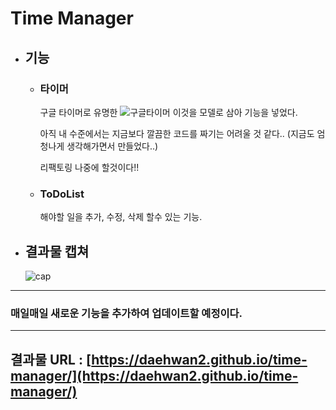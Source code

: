 # Time Manager

- ## 기능

  - ### 타이머

    구글 타이머로 유명한
    ![구글타이머](https://i.ytimg.com/vi/olXHv2AOrzE/maxresdefault.jpg)
    이것을 모델로 삼아 기능을 넣었다.

    아직 내 수준에서는 지금보다 깔끔한 코드를 짜기는 어려울 것 같다..
    (지금도 엄청나게 생각해가면서 만들었다..)

    리팩토링 나중에 할것이다!!

  - ### ToDoList
    해야할 일을 추가, 수정, 삭제 할수 있는 기능.

- ## 결과물 캡쳐
  ![cap](https://user-images.githubusercontent.com/53414542/147123745-024b66d7-9703-4047-aa9c-cc16031e0118.PNG)

---

### **매일매일 새로운 기능을 추가하여 업데이트할 예정이다.**

---

## 결과물 URL : [https://daehwan2.github.io/time-manager/](https://daehwan2.github.io/time-manager/)

